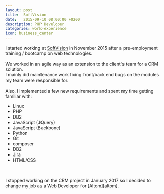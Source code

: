 ```yaml
---
layout: post
title:  SoftVision
date:   2015-09-10 08:00:00 +0200
description: PHP Developer
categories: work-experience
icon: business_center
---
```


I started working at [SoftVision][sv] in November 2015 after a pre-employment training / bootcamp on web technologies. 
<br />
<br />
We worked in an agile way as an extension to the client's team for a CRM solution.<br />
I mainly did maintenance work fixing front/back end bugs on the modules my team were responsible for. 
<br />
<br />
Also, I implemented a few new requirements and spent my time getting familiar with:

* Linux
* PHP
* DB2
* JavaScript (JQuery)
* JavaScript (Backbone)
* Python
* Git
* composer
* DB2
* Jira
* HTML/CSS

<br/>
<br/>
I stopped working on the CRM project in January 2017 so I decided to change my job as a Web Developer for [Altom][altom]. 

[sv]: https://www.softvision.ro/
[altom]: https://altom.com/